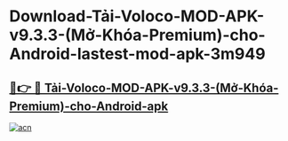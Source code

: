 # Download-Tải-Voloco-MOD-APK-v9.3.3-(Mở-Khóa-Premium)-cho-Android-lastest-mod-apk-3m949

<h2><a href="https://apkcomod.com?title=Tải-Voloco-MOD-APK-v9.3.3-(Mở-Khóa-Premium)-cho-Android">🔗👉 🔴 Tải-Voloco-MOD-APK-v9.3.3-(Mở-Khóa-Premium)-cho-Android-apk </a></h2>

[![acn](https://github.com/user-attachments/assets/0f9c940e-d8b0-45ae-aac7-cd30a18b3e1c)](https://apkcomod.com?title=Tải-Voloco-MOD-APK-v9.3.3-(Mở-Khóa-Premium)-cho-Android)
